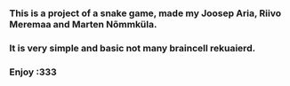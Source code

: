 ### This is a project of a snake game, made my Joosep Aria, Riivo Meremaa and Marten Nõmmküla.
### It is very simple and basic not many braincell rekuaierd.
### Enjoy :333
